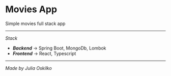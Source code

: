 # Movies App
Simple movies full stack app
***

*Stack*
* _**Backend**_ -> Spring Boot, MongoDb, Lombok
* **_Frontend_** -> React, Typescript
***

*Made by Julia Oskilko*
